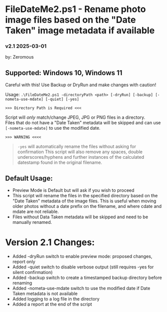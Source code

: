 # FileDateMe2.ps1 - Rename photo image files based on the "Date Taken" image metadata if available
### v2.1 2025-03-01   
by: Zeromous

##  Supported: Windows 10, Windows 11

Careful with this! Use Backup or DryRun and make changes with caution!   

Usage: `.\FileDateMe2.ps1 -directoryPath <path> [-dryRun] [-backup] [-nometa-use-mdate] [-quiet] [-yes]`  
  
`>>> Directory Path is Required <<<`

Script will *only* match/change JPEG, JPG or PNG files in a directory.  
Files that do not have a "Date Taken" metadata will be skipped and can use `[-nometa-use-mdate]` to use the modified date.  

`>>> WARNING <<<<`
> `-yes` will automatically rename the files without asking for confirmation
> This script will also remove any spaces, double underscores/hyphens and further instances of the calculated 
> datestamp found in the original filename.
 
## Default Usage:
- Preview Mode is Default but will ask if you wish to proceed
- This script will rename the files in the specified directory based on the "Date Taken" metadata of the image files.  This is useful when moving older photos without a date prefix on the filename, and where cdate and mdate are not reliable.
- Files without Data Taken metadata will be skipped and need to be manually renamed.

# Version 2.1 Changes:
- Added -dryRun switch to enable preview mode: proposed changes, report only
- Added -quiet switch to disable verbose output (still requires -yes for silent confirmation)
- Added -backup switch to create a timestamped backup directory before renaming
- Added -nometa-use-mdate switch to use the modified date if Date Taken metadata is not available
- Added logging to a log file in the directory
- Added a report at the end of the script

